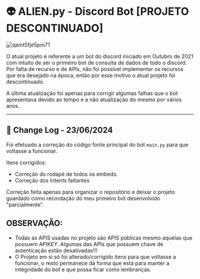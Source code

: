 
# 👽 ALIEN.py - Discord Bot [PROJETO DESCONTINUADO]


![qamt5fje5pm71](https://github.com/cristopherrissardi/Alien.py/assets/93612872/db5f9ca6-efde-4bec-aa82-94e286c999b7)

O atual projeto é referente a um bot do discord iniciado em Outubro de 2021 com intuito de ser o primeiro bot de consulta de dados de todo o discord. Por falta de recurso e de APIs, não foi possível implementar os recursos que era desejado na época, então por esse motivo o atual projeto foi descontinuado.

A última atualização foi apenas para corrigir algumas falhas que o bot apresentava devido ao tempo e a não atualização do mesmo por vários anos. 

---

## 📃 Change Log - 23/06/2024

Foi efetuado a correção do código fonte principal do bot `main.py` para que voltasse a funcionar.

Itens corrigidos:

- Correção do rodapé de todos os embeds.
- Correção dos Intents faltantes

Correção feita apenas para organizar o repositório e deixar o projeto guardado como recordação do meu primeiro bot desenvolvido "parcialmente".


## OBSERVAÇÃO:

- Todas as APIS usadas no projeto são APIS públicas mesmo aquelas que possuem APIKEY. Algumas das APIs que possuem chave de autenticação estão desativadas!!!
- O Projeto em si só foi alterado/corrigido itens para que voltasse a funcionar, o resto permanece da forma que está para manter a integridade do bot e que possa ficar como lembranças. 



